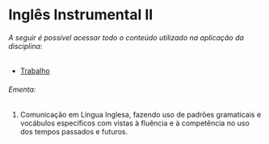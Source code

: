 # Inglês Instrumental II

###### A seguir é possível acessar todo o conteúdo utilizado na aplicação da disciplina:

- [Trabalho](./Trabalho/Artificial%20Intelligence%20for%20Mental%20Care.pdf)

###### Ementa:

1. Comunicação em Língua Inglesa, fazendo uso de padrões gramaticais e vocábulos específicos com vistas à fluência e à competência no uso dos tempos passados e futuros.